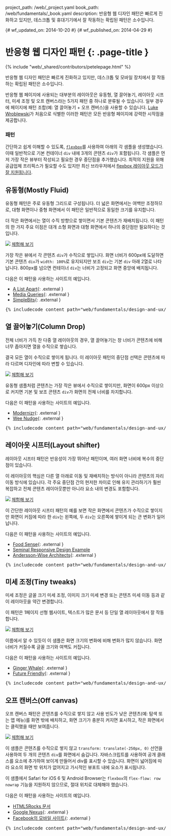 project_path: /web/_project.yaml
book_path: /web/fundamentals/_book.yaml
description: 반응형 웹 디자인 패턴은 빠르게 진화하고 있지만, 데스크톱 및 휴대기기에서 잘 작동하는 확립된 패턴은 소수입니다.

{# wf_updated_on: 2014-10-20 #}
{# wf_published_on: 2014-04-29 #}

# 반응형 웹 디자인 패턴 {: .page-title }

{% include "web/_shared/contributors/petelepage.html" %}

반응형 웹 디자인 패턴은 빠르게 진화하고 있지만, 데스크톱 및 모바일 장치에서 잘 작동하는 확립된 패턴은 소수입니다.

반응형 웹 페이지에 사용되는 대부분의 레이아웃은 유동형,
열 끌어놓기, 레이아웃 시프터, 미세 조정 및 오프 캔버스라는 5가지 패턴 중
하나로 분류될 수 있습니다. 일부 경우에 페이지에 패턴 조합(예: 열 끌어놓기 +
오프 캔버스)을 사용할 수 있습니다.  [Luke
Wroblewski](http://www.lukew.com/ff/entry.asp?1514)가 처음으로 식별한 이러한 패턴은 모든 반응형
페이지에 강력한 시작점을 제공합니다.

### 패턴

간단하고 쉽게 이해할 수 있도록, [`flexbox`](https://developer.mozilla.org/en-US/docs/Web/Guide/CSS/Flexible_boxes)를 사용하여
아래의 각 샘플을 생성했습니다. 이때 일반적으로 기본 컨테이너 `div` 내에
3개의 콘텐츠 `div`가 포함됩니다.
각 샘플은 먼저 가장 작은 뷰부터 작성되고 필요한 경우 중단점을
추가했습니다.  최적의 지원을 위해 공급업체 프리픽스가 필요할 수도 있지만 최신 브라우저에서 [flexbox 레이아웃 모드가 잘 지원됩니다](http://caniuse.com/#search=flexbox).

## 유동형(Mostly Fluid)

유동형 패턴은 주로 유동형 그리드로 구성됩니다.  더 넓은 화면에서는
여백만 조정하므로, 대형 화면이나 중형 화면에서
이 패턴은 일반적으로 동일한 크기를 유지합니다.

더 작은 화면에서는 열이 수직 방향으로 쌓이면서 기본 콘텐츠가 재배치됩니다.
이 패턴의 한 가지 주요 이점은 대개 소형 화면과 대형 화면에서 하나의 중단점만 필요하다는 것입니다.

<img src="imgs/mostly-fluid.svg">
<a href="https://googlesamples.github.io/web-fundamentals/fundamentals/design-and-ux/responsive/mostly-fluid.html" class="button button-primary">체험해 보기</a>

가장 작은 뷰에서 각 콘텐츠 `div`가 수직으로 쌓입니다.  화면 너비가 600px에 도달하면
기본 콘텐츠 `div`가 `width: 100%`로 유지되지만 보조 `div`는 기본 `div` 아래
2열로 나타납니다.  800px를
넘으면 컨테이너 `div`는 너비가 고정되고 화면 중앙에 배치됩니다.

다음은 이 패턴을 사용하는 사이트의 예입니다.

- [A List Apart](http://mediaqueri.es/ala/){: .external }
- [Media Queries](http://mediaqueri.es/){: .external }
- [SimpleBits](http://simplebits.com/){: .external }

<pre class="prettyprint">
{% includecode content_path="web/fundamentals/design-and-ux/responsive/_code/mostly-fluid.html" region_tag="mfluid" adjust_indentation="auto" %}
</pre>

## 열 끌어놓기(Column Drop)

전체 너비가 가득 찬 다중 열 레이아웃의 경우, 열 끌어놓기는
창 너비가 콘텐츠에 비해 너무 좁아지면 열을 수직으로 쌓습니다.

결국 모든 열이 수직으로 쌓이게 됩니다.  이 레이아웃 패턴의 중단점 선택은 콘텐츠에 따라 다르며 디자인에 따라 변할 수 있습니다.

<img src="imgs/column-drop.svg">
<a href="https://googlesamples.github.io/web-fundamentals/fundamentals/design-and-ux/responsive/column-drop.html" class="button button-primary">체험해 보기</a>

유동형 샘플처럼 콘텐츠는 가장 작은 뷰에서 수직으로 쌓이지만, 화면이 600px 이상으로 커지면 기본 및 보조 콘텐츠 `div`가 화면의 전체 너비를 차지합니다.

다음은 이 패턴을 사용하는 사이트의 예입니다.

- [Modernizr](https://modernizr.com/){: .external }
- [Wee Nudge](http://weenudge.com/){: .external }

<pre class="prettyprint">
{% includecode content_path="web/fundamentals/design-and-ux/responsive/_code/column-drop.html" region_tag="cdrop" adjust_indentation="auto" %}
</pre>

## 레이아웃 시프터(Layout shifter)

레이아웃 시프터 패턴은 반응성이 가장 뛰어난 패턴이며,
여러 화면 너비에 복수의 중단점이 있습니다.

이 레이아웃의 핵심은 다른 열 아래로 이동 및 재배치하는 방식이 아니라 콘텐츠의 자리 이동 방식에 있습니다.
각 주요 중단점 간의 현저한 차이로 인해 유지 관리하기가 훨씬 복잡하고 전체 콘텐츠 레이아웃뿐만 아니라 요소 내의 변경도 포함합니다.

<img src="imgs/layout-shifter.svg">
<a href="https://googlesamples.github.io/web-fundamentals/fundamentals/design-and-ux/responsive/layout-shifter.html" class="button button-primary">체험해 보기</a>

이 간단한 레이아웃 시프터 패턴의 예를 보면 작은 화면에서 콘텐츠가 수직으로 쌓이지만 화면이 커짐에 따라 한 `div`는 왼쪽에, 두 `div`는 오른쪽에 쌓이게 되는 큰 변화가 일어납니다.

다음은 이 패턴을 사용하는 사이트의 예입니다.

- [Food Sense](http://foodsense.is/){: .external }
- [Seminal Responsive Design
    Example](http://alistapart.com/d/responsive-web-design/ex/ex-site-FINAL.html)
- [Andersson-Wise Architects](http://www.anderssonwise.com/){: .external }

<pre class="prettyprint">
{% includecode content_path="web/fundamentals/design-and-ux/responsive/_code/layout-shifter.html" region_tag="lshifter" adjust_indentation="auto" %}
</pre>

## 미세 조정(Tiny tweaks)

미세 조정은 글꼴 크기 미세 조정, 이미지 크기 미세 변경 또는
콘텐츠 미세 이동 등과 같이 레이아웃을 약간 변경합니다.

이 패턴은 1페이지 선형 웹사이트, 텍스트가 많은 문서 등 단일 열 레이아웃에서 잘 작동합니다.

<img src="imgs/tiny-tweaks.svg">
<a href="https://googlesamples.github.io/web-fundamentals/fundamentals/design-and-ux/responsive/tiny-tweaks.html" class="button button-primary">체험해 보기</a>

이름에서 알 수 있듯이 이 샘플은 화면 크기의 변화에 비해 변화가 많지 않습니다.
화면 너비가 커질수록 글꼴 크기와 여백도 커집니다.

다음은 이 패턴을 사용하는 사이트의 예입니다.

- [Ginger Whale](http://gingerwhale.com/){: .external }
- [Future Friendly](http://futurefriendlyweb.com/){: .external }

<pre class="prettyprint">
{% includecode content_path="web/fundamentals/design-and-ux/responsive/_code/tiny-tweaks.html" region_tag="ttweaks" adjust_indentation="auto" %}
</pre>

## 오프 캔버스(Off canvas)

오프 캔버스 패턴은 콘텐츠를 수직으로 쌓지 않고
사용 빈도가 낮은 콘텐츠(예: 탐색 또는 앱 메뉴)를 화면 밖에 배치하고,
화면 크기가 충분히 커지면 표시하고, 작은 화면에서는
클릭했을 때만 보여줍니다.

<img src="imgs/off-canvas.svg">
<a href="https://googlesamples.github.io/web-fundamentals/fundamentals/design-and-ux/responsive/off-canvas.html" class="button button-primary">체험해 보기</a>

이 샘플은 콘텐츠를 수직으로 쌓지 않고 `transform: translate(-250px, 0)` 선언을 사용하여 두 개의 콘텐츠 `div`를 화면에서 숨깁니다.  자바스크립트를 사용하여 공개 클래스를 요소에 추가하여 보이게 만들어서 div를 표시할 수 있습니다.
화면이 넓어짐에 따라 요소의 화면 밖 위치가 없어지고 가시적인 뷰포트 내에 요소가 표시됩니다.

이 샘플에서 Safari for iOS 6 및 Android Browser는 `flexbox`의 `flex-flow: row nowrap` 기능을 지원하지 않으므로, 절대 위치로 대체해야 했습니다.

다음은 이 패턴을 사용하는 사이트의 예입니다.

- [HTML5Rocks 문서](http://www.html5rocks.com/en/tutorials/developertools/async-call-stack/)
- [Google Nexus](https://www.google.com/nexus/){: .external }
- [Facebook의 모바일 사이트](https://m.facebook.com/){: .external }

<pre class="prettyprint">
{% includecode content_path="web/fundamentals/design-and-ux/responsive/_code/off-canvas.html" region_tag="ocanvas" adjust_indentation="auto" %}
</pre>
